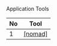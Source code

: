 Application Tools

No|Tool
---|---
1|[[nomad]](https://github.com/phucbone/vault/blob/master/hashicorp-stack/application/nomad.md)

